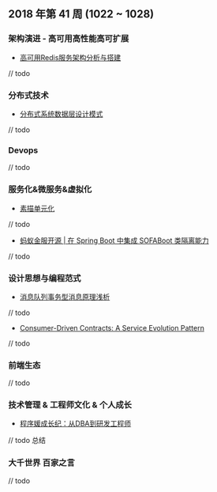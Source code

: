 
## 2018 年第 41 周 (1022 ~ 1028)

### 架构演进 - 高可用高性能高可扩展

- [高可用Redis服务架构分析与搭建](https://mp.weixin.qq.com/s/eQccOeq1pKp0IE0JcvvLpQ)

// todo

### 分布式技术

- [分布式系统数据层设计模式](https://mp.weixin.qq.com/s/_CBoYbOoVDkFDoEgC0I68Q)

// todo

### Devops

// todo

### 服务化&微服务&虚拟化

- [素描单元化](https://mp.weixin.qq.com/s/jfbHvEMSZtgXis3AtSOZyw)

// todo

- [蚂蚁金服开源 | 在 Spring Boot 中集成 SOFABoot 类隔离能力](https://mp.weixin.qq.com/s/VrsITin7FNU3BymcsXlDlQ)

// todo


### 设计思想与编程范式

- [消息队列事务型消息原理浅析](https://mp.weixin.qq.com/s/ufTdKKYHENWRXlarbybgvg)

// todo

- [Consumer-Driven Contracts: A Service Evolution Pattern](https://martinfowler.com/articles/consumerDrivenContracts.html)

// todo

### 前端生态

// todo

### 技术管理 & 工程师文化 & 个人成长

- [程序媛成长纪：从DBA到研发工程师](https://mp.weixin.qq.com/s/KRjKlDEHJWcK1-oXf2k_8A)

// todo 总结

### 大千世界 百家之言

// todo
